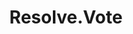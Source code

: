 ---
title: 'Resolve.Vote'
year: 2025
description: (Team Project) A web app to securely vote online anytime from any location.
highlight: true
githubUrl: https://github.com/
demoUrl: https://resolve.vote/
---